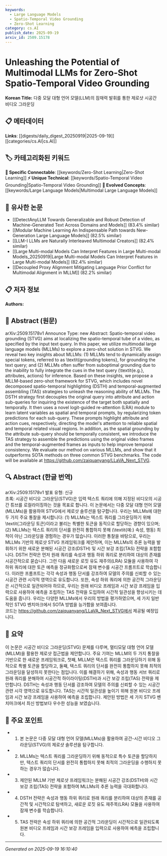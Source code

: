 ```yaml
---
keywords:
  - Large Language Models
  - Spatio-Temporal Video Grounding
  - Zero-Shot Learning
category: cs.AI
publish_date: 2025-09-19
arxiv_id: 2509.15178
---
```


<!-- KEYWORD_LINKING_METADATA:
{
  "processed_timestamp": "2025-09-22 21:19:05.513569",
  "vocabulary_version": "1.0",
  "selected_keywords": [
    "Large Language Models",
    "Spatio-Temporal Video Grounding",
    "Zero-Shot Learning"
  ],
  "rejected_keywords": [
    "Attention Mechanism"
  ],
  "similarity_scores": {
    "Large Language Models": 0.88,
    "Spatio-Temporal Video Grounding": 0.8,
    "Zero-Shot Learning": 0.78
  },
  "extraction_method": "AI_prompt_based",
  "budget_applied": true
}
-->


# Unleashing the Potential of Multimodal LLMs for Zero-Shot Spatio-Temporal Video Grounding

**Korean Title:** 다중 모달 대형 언어 모델(LLM)의 잠재력 발휘를 통한 제로샷 시공간 비디오 그라운딩

## 📋 메타데이터

**Links**: [[digests/daily_digest_20250919|2025-09-19]]   [[categories/cs.AI|cs.AI]]

## 🏷️ 카테고리화된 키워드
**🔗 Specific Connectable**: [[keywords/Zero-Shot Learning|Zero-Shot Learning]]
**⚡ Unique Technical**: [[keywords/Spatio-Temporal Video Grounding|Spatio-Temporal Video Grounding]]
**🚀 Evolved Concepts**: [[keywords/Large Language Models|Multimodal Large Language Models]]

## 🔗 유사한 논문
- [[DetectAnyLLM Towards Generalizable and Robust Detection of Machine-Generated Text Across Domains and Models]] (83.4% similar)
- [[Modular Machine Learning An Indispensable Path towards New-Generation Large Language Models]] (82.5% similar)
- [[LLM-I LLMs are Naturally Interleaved Multimodal Creators]] (82.4% similar)
- [[Large Multi-modal Models Can Interpret Features in Large Multi-modal Models_20250919|Large Multi-modal Models Can Interpret Features in Large Multi-modal Models]] (82.4% similar)
- [[Decoupled Proxy Alignment Mitigating Language Prior Conflict for Multimodal Alignment in MLLM]] (82.2% similar)

## 📋 저자 정보

**Authors:** 

## 📄 Abstract (원문)

arXiv:2509.15178v1 Announce Type: new 
Abstract: Spatio-temporal video grounding (STVG) aims at localizing the spatio-temporal tube of a video, as specified by the input text query. In this paper, we utilize multimodal large language models (MLLMs) to explore a zero-shot solution in STVG. We reveal two key insights about MLLMs: (1) MLLMs tend to dynamically assign special tokens, referred to as \textit{grounding tokens}, for grounding the text query; and (2) MLLMs often suffer from suboptimal grounding due to the inability to fully integrate the cues in the text query (\textit{e.g.}, attributes, actions) for inference. Based on these insights, we propose a MLLM-based zero-shot framework for STVG, which includes novel decomposed spatio-temporal highlighting (DSTH) and temporal-augmented assembling (TAS) strategies to unleash the reasoning ability of MLLMs. The DSTH strategy first decouples the original query into attribute and action sub-queries for inquiring the existence of the target both spatially and temporally. It then uses a novel logit-guided re-attention (LRA) module to learn latent variables as spatial and temporal prompts, by regularizing token predictions for each sub-query. These prompts highlight attribute and action cues, respectively, directing the model's attention to reliable spatial and temporal related visual regions. In addition, as the spatial grounding by the attribute sub-query should be temporally consistent, we introduce the TAS strategy to assemble the predictions using the original video frames and the temporal-augmented frames as inputs to help improve temporal consistency. We evaluate our method on various MLLMs, and show that it outperforms SOTA methods on three common STVG benchmarks.
  The code will be available at https://github.com/zaiquanyang/LLaVA_Next_STVG.

## 🔍 Abstract (한글 번역)

arXiv:2509.15178v1 발표 유형: 신규  
초록: 시공간 비디오 그라운딩(STVG)은 입력 텍스트 쿼리에 의해 지정된 비디오의 시공간 튜브를 로컬라이징하는 것을 목표로 합니다. 이 논문에서는 다중 모달 대형 언어 모델(MLLMs)을 활용하여 STVG에서 제로샷 솔루션을 탐구합니다. 우리는 MLLMs에 대한 두 가지 주요 통찰을 제시합니다: (1) MLLMs는 텍스트 쿼리를 그라운딩하기 위해 \textit{그라운딩 토큰}이라고 불리는 특별한 토큰을 동적으로 할당하는 경향이 있으며; (2) MLLMs는 텍스트 쿼리의 단서를 완전히 통합하지 못해 (\textit{예:} 속성, 행동) 최적이 아닌 그라운딩을 경험하는 경우가 많습니다. 이러한 통찰을 바탕으로, 우리는 MLLMs 기반의 제로샷 STVG 프레임워크를 제안하며, 이는 MLLMs의 추론 능력을 발휘하기 위한 새로운 분해된 시공간 강조(DSTH) 및 시간 보강 조립(TAS) 전략을 포함합니다. DSTH 전략은 먼저 원래 쿼리를 속성과 행동 하위 쿼리로 분리하여 대상의 존재를 시공간적으로 묻습니다. 그런 다음 새로운 로짓 유도 재주의(LRA) 모듈을 사용하여 각 하위 쿼리에 대한 토큰 예측을 정규화함으로써 잠재 변수를 시공간 프롬프트로 학습합니다. 이러한 프롬프트는 각각 속성과 행동 단서를 강조하여 모델의 주의를 신뢰할 수 있는 시공간 관련 시각적 영역으로 유도합니다. 또한, 속성 하위 쿼리에 의한 공간적 그라운딩은 시간적으로 일관되어야 하므로, 우리는 원래 비디오 프레임과 시간 보강 프레임을 입력으로 사용하여 예측을 조립하는 TAS 전략을 도입하여 시간적 일관성을 향상시키는 데 도움을 줍니다. 우리는 다양한 MLLMs에서 우리의 방법을 평가하였으며, 세 가지 일반적인 STVG 벤치마크에서 SOTA 방법을 능가함을 보여줍니다.  
코드는 https://github.com/zaiquanyang/LLaVA_Next_STVG에서 제공될 예정입니다.

## 📝 요약

이 논문은 시공간 비디오 그라운딩(STVG) 문제를 다루며, 멀티모달 대형 언어 모델(MLLM)을 활용한 제로샷 접근법을 제안합니다. 주요 기여는 MLLM의 두 가지 통찰을 기반으로 한 새로운 프레임워크로, 첫째, MLLM은 텍스트 쿼리를 그라운딩하기 위해 동적으로 특별 토큰을 할당하고, 둘째, 텍스트 쿼리의 단서를 완전히 통합하지 못해 최적의 그라운딩을 달성하지 못한다는 점입니다. 이를 해결하기 위해, 속성과 행동 서브 쿼리로 원래 쿼리를 분해하여 시공간적 하이라이팅(DSTH)과 시간 보강 조립(TAS) 전략을 제안합니다. DSTH는 속성과 행동 단서를 강조하여 모델의 주의를 신뢰할 수 있는 시공간 관련 시각 영역으로 유도합니다. TAS는 시간적 일관성을 높이기 위해 원본 비디오 프레임과 시간 보강 프레임을 사용하여 예측을 조립합니다. 제안된 방법은 세 가지 STVG 벤치마크에서 최신 방법보다 우수한 성능을 보였습니다.

## 🎯 주요 포인트

- 1. 본 논문은 다중 모달 대형 언어 모델(MLLMs)을 활용하여 공간-시간 비디오 그라운딩(STVG)의 제로샷 솔루션을 탐구합니다.

- 2. MLLMs는 텍스트 쿼리를 그라운딩하기 위해 동적으로 특수 토큰을 할당하지만, 텍스트 쿼리의 단서를 완전히 통합하지 못해 최적의 그라운딩을 수행하지 못하는 경우가 많습니다.

- 3. 제안된 MLLM 기반 제로샷 프레임워크는 분해된 시공간 강조(DSTH)와 시간 보강 조립(TAS) 전략을 포함하여 MLLMs의 추론 능력을 극대화합니다.

- 4. DSTH 전략은 속성과 행동 하위 쿼리로 원래 쿼리를 분리하여 대상의 존재를 공간적 및 시간적으로 탐색하고, 새로운 로짓 유도 재주목(LRA) 모듈을 사용하여 잠재 변수를 학습합니다.

- 5. TAS 전략은 속성 하위 쿼리에 의한 공간적 그라운딩이 시간적으로 일관되도록 원본 비디오 프레임과 시간 보강 프레임을 입력으로 사용하여 예측을 조립합니다.

---

*Generated on 2025-09-19 16:10:40*